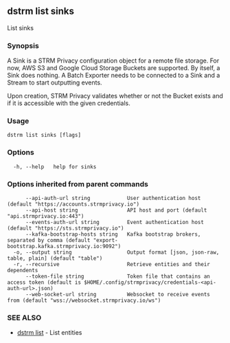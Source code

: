 ## dstrm list sinks

List sinks

### Synopsis

A Sink is a STRM Privacy configuration object for a remote file storage.
For now, AWS S3 and Google Cloud Storage Buckets are supported. By
itself, a Sink does nothing. A Batch Exporter needs to be connected to a
Sink and a Stream to start outputting events.

Upon creation, STRM Privacy validates whether or not the Bucket exists
and if it is accessible with the given credentials.

### Usage

```
dstrm list sinks [flags]
```

### Options

```
  -h, --help   help for sinks
```

### Options inherited from parent commands

```
      --api-auth-url string            User authentication host (default "https://accounts.strmprivacy.io")
      --api-host string                API host and port (default "api.strmprivacy.io:443")
      --events-auth-url string         Event authentication host (default "https://sts.strmprivacy.io")
      --kafka-bootstrap-hosts string   Kafka bootstrap brokers, separated by comma (default "export-bootstrap.kafka.strmprivacy.io:9092")
  -o, --output string                  Output format [json, json-raw, table, plain] (default "table")
  -r, --recursive                      Retrieve entities and their dependents
      --token-file string              Token file that contains an access token (default is $HOME/.config/strmprivacy/credentials-<api-auth-url>.json)
      --web-socket-url string          Websocket to receive events from (default "wss://websocket.strmprivacy.io/ws")
```

### SEE ALSO

* [dstrm list](dstrm_list.md)	 - List entities

